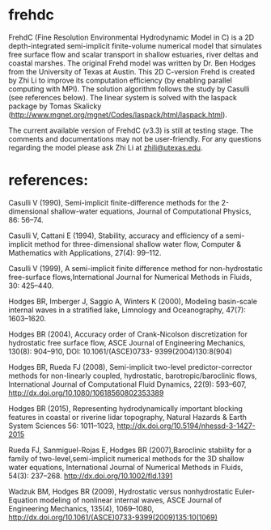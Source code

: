 # frehdc

FrehdC (Fine Resolution Environmental Hydrodynamic Model in C) is a 2D depth-integrated semi-implicit finite-volume numerical model that simulates free surface flow and scalar transport in shallow estuaries, river deltas and coastal marshes. The original Frehd model was written by Dr. Ben Hodges from the University of Texas at Austin. This 2D C-version Frehd is created by Zhi Li to improve its computation efficiency (by enabling parallel computing with MPI). The solution algorithm follows the study by Casulli (see references below). The linear system is solved with the laspack package by Tomas Skalicky (http://www.mgnet.org/mgnet/Codes/laspack/html/laspack.html).

The current available version of FrehdC (v3.3) is still at testing stage. The comments and documentations may not be user-friendly. For any questions regarding the model please ask Zhi Li at zhili@utexas.edu.


# references:

Casulli V (1990), Semi-implicit finite-difference methods for the 2-dimensional shallow-water equations, Journal of Computational Physics, 86: 56–74.

Casulli V, Cattani E (1994), Stability, accuracy and efficiency of a semi-implicit method for three-dimensional shallow water flow, Computer & Mathematics with Applications, 27(4): 99–112.

Casulli V (1999), A semi-implicit finite difference method for non-hydrostatic free-surface flows,International Journal for Numerical Methods in Fluids, 30: 425–440.

Hodges BR, Imberger J, Saggio A, Winters K (2000), Modeling basin-scale internal waves in a stratified lake, Limnology and Oceanography, 47(7): 1603–1620.

Hodges BR (2004), Accuracy order of Crank-Nicolson discretization for hydrostatic free surface flow, ASCE Journal of Engineering Mechanics, 130(8): 904–910, DOI: 10.1061/(ASCE)0733- 9399(2004)130:8(904)

Hodges BR, Rueda FJ (2008), Semi-implicit two-level predictor-corrector methods for non-linearly coupled, hydrostatic, barotropic/baroclinic flows, International Journal of Computational Fluid Dynamics, 22(9): 593–607, http://dx.doi.org/10.1080/10618560802353389

Hodges BR (2015), Representing hydrodynamically important blocking features in coastal or riverine lidar topography, Natural Hazards & Earth System Sciences 56: 1011–1023, http://dx.doi.org/10.5194/nhessd-3-1427-2015

Rueda FJ, Sanmiguel-Rojas E, Hodges BR (2007),Baroclinic stability for a family of two-level,semi-implicit numerical methods for the 3D shallow water equations, International Journal of Numerical Methods in Fluids, 54(3): 237–268. http://dx.doi.org/10.1002/fld.1391

Wadzuk BM, Hodges BR (2009), Hydrostatic versus nonhydrostatic Euler-Equation modeling of nonlinear internal waves, ASCE Journal of Engineering Mechanics, 135(4), 1069–1080, http://dx.doi.org/10.1061/(ASCE)0733-9399(2009)135:10(1069)
